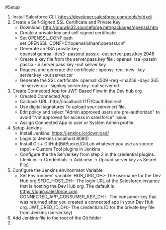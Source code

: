 #Setup

1. Install Salesforce CLI. https://developer.salesforce.com/tools/sfdxcli
2. Create a Self-Signed SSL Certificate and Private Key
    - Download: http://gnuwin32.sourceforge.net/packages/openssl.htm
    - Create a private key and self signed certificate
    - Set OPENSSL_CONF path  
        set OPENSSL_CONF=C:\openssl\share\openssl.cnf 
    - Generate an RSA private key :  
        openssl genrsa -des3 -passout pass:x -out server.pass.key 2048
    - Create a key file from the server.pass.key file : 
        openssl rsa -passin pass:x -in server.pass.key -out server.key
    - Request and generate the certificate :
        openssl req -new -key server.key -out server.csr
    - Generate the SSL certificate: 
        openssl x509 -req -sha256 -days 365 -in server.csr -signkey server.key -out server.crt
3. Create Connected App for JWT-Based Flow in the Dev hub org
   - Created Connected App
   - Callback URL: http://localhost:1717/OauthRedirect
   - Use digital signatures To upload your server.crt file.
   - Edit policy and select "Admin approved users are pre-authorized" to avoid "Not approved for access in salesforce" issue. 
   - Assign Connected App to user or System Admin profile.
4. Setup Jenkins
   - Install Jenkins. https://jenkins.io/download/
   - Login to Jenkins (localhost:8080)
   - Install Git + GitHub(BitBucket/GitLab whatever you use as source repo) + Custom Tool plugins in Jenkins
   - Configure the the Server.key from step 2 in the credential plugins.(Jenkins -> Credentials -> Add new -> Upload server.key as Secret File)
5. Configure the Jenkins environment Variable
   - Set Environment variable:
        HUB_ORG_DH:- The username for the Dev Hub org
        SFDC_HOST_DH:- The login URL of the Salesforce instance that is hosting the Dev Hub org. The default is https://login.salesforce.com
        CONNECTED_APP_CONSUMER_KEY_DH :- The consumer key that was returned after you created a connected app in your Dev Hub org.
        JWT_CRED_ID_DH:- The credentials ID for the private key file from Jenkins (server.key)
6. Add Jenkins file to the root of the Git folder
7. 
